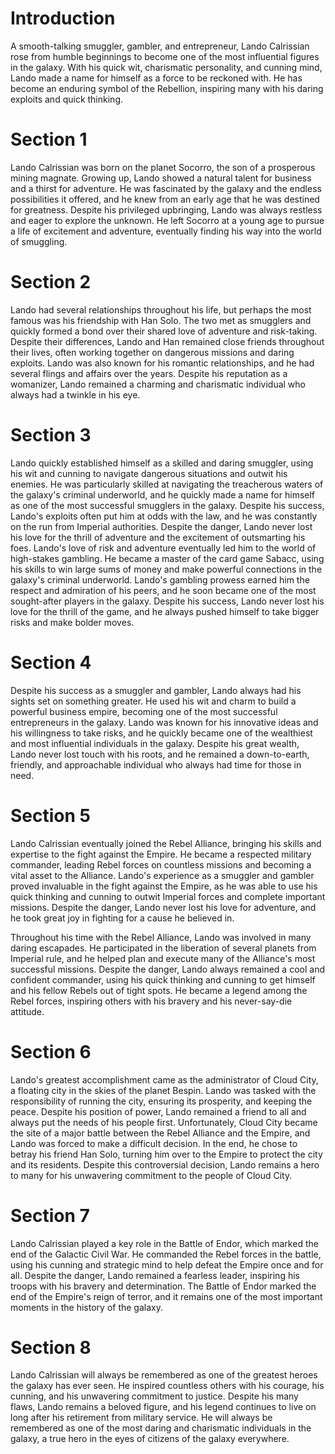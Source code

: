 # Introduction
A smooth-talking smuggler, gambler, and entrepreneur, Lando Calrissian rose from humble beginnings to become one of the most influential figures in the galaxy.
With his quick wit, charismatic personality, and cunning mind, Lando made a name for himself as a force to be reckoned with.
He has become an enduring symbol of the Rebellion, inspiring many with his daring exploits and quick thinking.

# Section 1
Lando Calrissian was born on the planet Socorro, the son of a prosperous mining magnate.
Growing up, Lando showed a natural talent for business and a thirst for adventure.
He was fascinated by the galaxy and the endless possibilities it offered, and he knew from an early age that he was destined for greatness.
Despite his privileged upbringing, Lando was always restless and eager to explore the unknown.
He left Socorro at a young age to pursue a life of excitement and adventure, eventually finding his way into the world of smuggling.



# Section 2
Lando had several relationships throughout his life, but perhaps the most famous was his friendship with Han Solo.
The two met as smugglers and quickly formed a bond over their shared love of adventure and risk-taking.
Despite their differences, Lando and Han remained close friends throughout their lives, often working together on dangerous missions and daring exploits.
Lando was also known for his romantic relationships, and he had several flings and affairs over the years.
Despite his reputation as a womanizer, Lando remained a charming and charismatic individual who always had a twinkle in his eye.



# Section 3
Lando quickly established himself as a skilled and daring smuggler, using his wit and cunning to navigate dangerous situations and outwit his enemies.
He was particularly skilled at navigating the treacherous waters of the galaxy's criminal underworld, and he quickly made a name for himself as one of the most successful smugglers in the galaxy.
Despite his success, Lando's exploits often put him at odds with the law, and he was constantly on the run from Imperial authorities.
Despite the danger, Lando never lost his love for the thrill of adventure and the excitement of outsmarting his foes.
Lando's love of risk and adventure eventually led him to the world of high-stakes gambling.
He became a master of the card game Sabacc, using his skills to win large sums of money and make powerful connections in the galaxy's criminal underworld.
Lando's gambling prowess earned him the respect and admiration of his peers, and he soon became one of the most sought-after players in the galaxy.
Despite his success, Lando never lost his love for the thrill of the game, and he always pushed himself to take bigger risks and make bolder moves.



# Section 4
Despite his success as a smuggler and gambler, Lando always had his sights set on something greater.
He used his wit and charm to build a powerful business empire, becoming one of the most successful entrepreneurs in the galaxy.
Lando was known for his innovative ideas and his willingness to take risks, and he quickly became one of the wealthiest and most influential individuals in the galaxy.
Despite his great wealth, Lando never lost touch with his roots, and he remained a down-to-earth, friendly, and approachable individual who always had time for those in need.



# Section 5
Lando Calrissian eventually joined the Rebel Alliance, bringing his skills and expertise to the fight against the Empire.
He became a respected military commander, leading Rebel forces on countless missions and becoming a vital asset to the Alliance.
Lando's experience as a smuggler and gambler proved invaluable in the fight against the Empire, as he was able to use his quick thinking and cunning to outwit Imperial forces and complete important missions.
Despite the danger, Lando never lost his love for adventure, and he took great joy in fighting for a cause he believed in.

Throughout his time with the Rebel Alliance, Lando was involved in many daring escapades.
He participated in the liberation of several planets from Imperial rule, and he helped plan and execute many of the Alliance's most successful missions.
Despite the danger, Lando always remained a cool and confident commander, using his quick thinking and cunning to get himself and his fellow Rebels out of tight spots.
He became a legend among the Rebel forces, inspiring others with his bravery and his never-say-die attitude.



# Section 6
Lando's greatest accomplishment came as the administrator of Cloud City, a floating city in the skies of the planet Bespin.
Lando was tasked with the responsibility of running the city, ensuring its prosperity, and keeping the peace.
Despite his position of power, Lando remained a friend to all and always put the needs of his people first.
Unfortunately, Cloud City became the site of a major battle between the Rebel Alliance and the Empire, and Lando was forced to make a difficult decision.
In the end, he chose to betray his friend Han Solo, turning him over to the Empire to protect the city and its residents.
Despite this controversial decision, Lando remains a hero to many for his unwavering commitment to the people of Cloud City.



# Section 7
Lando Calrissian played a key role in the Battle of Endor, which marked the end of the Galactic Civil War.
He commanded the Rebel forces in the battle, using his cunning and strategic mind to help defeat the Empire once and for all.
Despite the danger, Lando remained a fearless leader, inspiring his troops with his bravery and determination.
The Battle of Endor marked the end of the Empire's reign of terror, and it remains one of the most important moments in the history of the galaxy.



# Section 8
Lando Calrissian will always be remembered as one of the greatest heroes the galaxy has ever seen.
He inspired countless others with his courage, his cunning, and his unwavering commitment to justice.
Despite his many flaws, Lando remains a beloved figure, and his legend continues to live on long after his retirement from military service.
He will always be remembered as one of the most daring and charismatic individuals in the galaxy, a true hero in the eyes of citizens of the galaxy everywhere.
